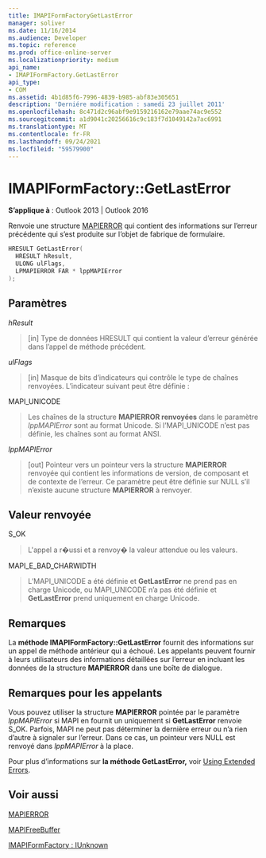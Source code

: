 ```yaml
---
title: IMAPIFormFactoryGetLastError
manager: soliver
ms.date: 11/16/2014
ms.audience: Developer
ms.topic: reference
ms.prod: office-online-server
ms.localizationpriority: medium
api_name:
- IMAPIFormFactory.GetLastError
api_type:
- COM
ms.assetid: 4b1d85f6-7996-4839-b985-abf83e305651
description: 'Derniére modification : samedi 23 juillet 2011'
ms.openlocfilehash: 8c471d2c96abf9e9159216162e79aae74ac9e552
ms.sourcegitcommit: a1d9041c20256616c9c183f7d1049142a7ac6991
ms.translationtype: MT
ms.contentlocale: fr-FR
ms.lasthandoff: 09/24/2021
ms.locfileid: "59579900"
---
```

# <a name="imapiformfactorygetlasterror"></a>IMAPIFormFactory::GetLastError

  
  
**S’applique à** : Outlook 2013 | Outlook 2016 
  
Renvoie une structure [MAPIERROR](mapierror.md) qui contient des informations sur l’erreur précédente qui s’est produite sur l’objet de fabrique de formulaire. 
  
```cpp
HRESULT GetLastError(
  HRESULT hResult,
  ULONG ulFlags,
  LPMAPIERROR FAR * lppMAPIError
);
```

## <a name="parameters"></a>Paramètres

 _hResult_
  
> [in] Type de données HRESULT qui contient la valeur d’erreur générée dans l’appel de méthode précédent.
    
 _ulFlags_
  
> [in] Masque de bits d’indicateurs qui contrôle le type de chaînes renvoyées. L’indicateur suivant peut être définie : 
    
MAPI_UNICODE 
  
> Les chaînes de la structure **MAPIERROR renvoyées** dans le paramètre  _lppMAPIError_ sont au format Unicode. Si l’MAPI_UNICODE n’est pas définie, les chaînes sont au format ANSI. 
    
 _lppMAPIError_
  
> [out] Pointeur vers un pointeur vers la structure **MAPIERROR** renvoyée qui contient les informations de version, de composant et de contexte de l’erreur. Ce paramètre peut être définie sur NULL s’il n’existe aucune structure **MAPIERROR** à renvoyer. 
    
## <a name="return-value"></a>Valeur renvoyée

S_OK 
  
> L'appel a r�ussi et a renvoy� la valeur attendue ou les valeurs.
    
MAPI_E_BAD_CHARWIDTH 
  
> L’MAPI_UNICODE a été définie et **GetLastError** ne prend pas en charge Unicode, ou MAPI_UNICODE n’a pas été définie et **GetLastError** prend uniquement en charge Unicode. 
    
## <a name="remarks"></a>Remarques

La **méthode IMAPIFormFactory::GetLastError** fournit des informations sur un appel de méthode antérieur qui a échoué. Les appelants peuvent fournir à leurs utilisateurs des informations détaillées sur l’erreur en incluant les données de la structure **MAPIERROR** dans une boîte de dialogue. 
  
## <a name="notes-to-callers"></a>Remarques pour les appelants

Vous pouvez utiliser la structure **MAPIERROR** pointée par le paramètre  _lppMAPIError_ si MAPI en fournit un uniquement si **GetLastError** renvoie S_OK. Parfois, MAPI ne peut pas déterminer la dernière erreur ou n’a rien d’autre à signaler sur l’erreur. Dans ce cas, un pointeur vers NULL est renvoyé dans  _lppMAPIError_ à la place. 
  
Pour plus d’informations sur **la méthode GetLastError,** voir [Using Extended Errors](mapi-extended-errors.md).
  
## <a name="see-also"></a>Voir aussi



[MAPIERROR](mapierror.md)
  
[MAPIFreeBuffer](mapifreebuffer.md)
  
[IMAPIFormFactory : IUnknown](imapiformfactoryiunknown.md)

